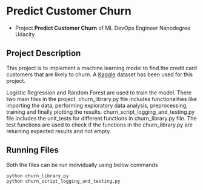 # Predict Customer Churn

- Project **Predict Customer Churn** of ML DevOps Engineer Nanodegree Udacity

## Project Description
This project is to implement a machine learning model to find the credit card customers that are likely to churn. A <a href="https://www.kaggle.com/datasets/sakshigoyal7/credit-card-customers" target="_blank">Kaggle</a> dataset has been used for this project. 

Logistic Regression and Random Forest are used to train the model. There two main files in the project. churn_library.py file includes functionalities like importing the data, performing exploratory data analysis, preprocessing, training and finally plotting the results. churn_script_logging_and_testing.py file includes the unit_tests for different functions in churn_library.py file. The test functions are used to check if the functions in the churn_library.py are returning expected results and not empty.


## Running Files

Both the files can be run individually using below commands

```
python churn_library.py
python churn_script_logging_and_testing.py
```




